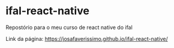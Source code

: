 # ifal-react-native
Repostório para o meu curso de react native do ifal

Link da página: https://josafaverissimo.github.io/ifal-react-native/
